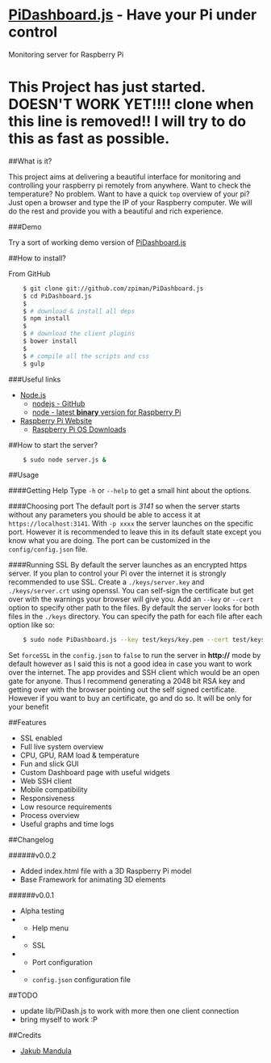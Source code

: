 [PiDashboard.js](https://github.com/zpiman/PiDashboard.js "PiDashboard.js") - Have your Pi under control
==============

Monitoring server for Raspberry Pi

# This Project has just started. **DOESN'T WORK YET!!!!** clone when this line is removed!! I will try to do this as fast as possible.


##What is it?

This project aims at delivering a beautiful interface for monitoring and controlling your raspberry pi remotely from anywhere. Want to check the temperature? No problem. Want to have a quick `top` overview of your pi? Just open a browser and type the IP of your Raspberry computer. We will do the rest and provide you with a beautiful and rich experience.

###Demo

Try a sort of working demo version of [PiDashboard.js](http://zpiman.github.io/PiDashboard.js)

##How to install?

From GitHub

```bash
    $ git clone git://github.com/zpiman/PiDashboard.js
    $ cd PiDashboard.js
    $ 
    $ # download & install all deps
    $ npm install
    $ 
    $ # download the client plugins
    $ bower install
    $ 
    $ # compile all the scripts and css
    $ gulp
```
###Useful links
* [Node.js](http://nodejs.org/)
    * [nodejs - GitHub](https://github.com/joyent/node)
    * [node - latest **binary** version for Raspberry Pi](https://gist.github.com/adammw/3245130)
* [Raspberry Pi Website](http://www.raspberrypi.org/)
    * [Raspberry Pi OS Downloads](http://www.raspberrypi.org/downloads)

##How to start the server?
```bash
    $ sudo node server.js &
```
##Usage

####Getting Help
Type `-h` or `--help` to get a small hint about the options.

####Choosing port
The default port is _3141_ so when the server starts without any parameters you should be able to access it at `https://localhost:3141`.
With `-p xxxx` the server launches on the specific port. However it is recommended to leave this in its default state except you know what you are doing.
The port can be customized in the `config/config.json` file.

####Running SSL
By default the server launches as an encrypted https server. If you plan to control your Pi over the internet it is strongly recommended to use SSL.
Create a `./keys/server.key` and `./keys/server.crt` using openssl. You can self-sign the certificate but get over with the warnings your browser will give you.
Add an `--key` or `--cert` option to specify other path to the files. By default the server looks for both files in the `./keys` directory. You can specify the path for each file after each option like so:
```bash
	$ sudo node PiDashboard.js --key test/keys/key.pem --cert test/keys/cert.pem
```	
Set `forceSSL` in the `config.json` to `false` to run the server in **http://** mode by default however as I said this is not a good idea in case you want to work over the internet. 
The app provides and SSH client which would be an open gate for anyone. Thus I recommend generating a 2048 bit RSA key and getting over with the browser pointing out the self signed certificate. 
However if you want to buy an certificate, go and do so. It will be only for your benefit

##Features
* SSL enabled
* Full live system overview
* CPU, GPU, RAM load & temperature
* Fun and slick GUI
* Custom Dashboard page with useful widgets
* Web SSH client
* Mobile compatibility
* Responsiveness
* Low resource requirements
* Process overview
* Useful graphs and time logs

##Changelog

######v0.0.2
* Added index.html file with a 3D Raspberry Pi model
* Base Framework for animating 3D elements

######v0.0.1
* Alpha testing
* + Help menu
* + SSL
* + Port configuration
* + `config.json` configuration file

##TODO
* update lib/PiDash.js to work with more then one client connection
* bring myself to work :P

##Credits
* [Jakub Mandula](https://github.com/zpiman/ "zpiman")

